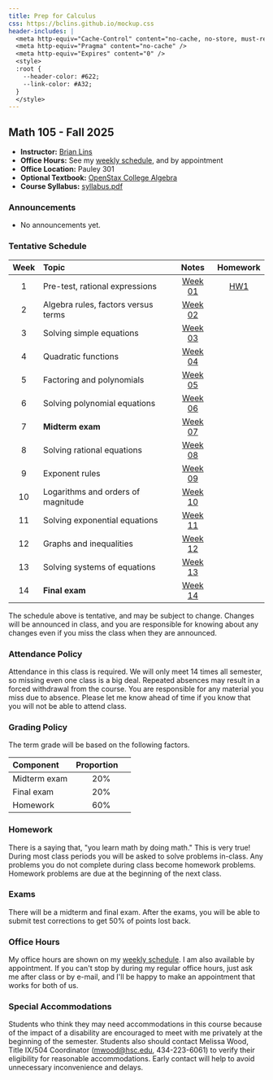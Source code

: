 ```yaml
---
title: Prep for Calculus
css: https://bclins.github.io/mockup.css
header-includes: |
  <meta http-equiv="Cache-Control" content="no-cache, no-store, must-revalidate" />
  <meta http-equiv="Pragma" content="no-cache" />
  <meta http-equiv="Expires" content="0" />
  <style>
  :root {
    --header-color:	#622; 
    --link-color: #A32; 
  }
  </style>
---
```


## Math 105 - Fall 2025

* **Instructor:** [Brian Lins](https://bclins.github.io) 
* **Office Hours:** See my [weekly schedule](https://bclins.github.io/index.html#weekly-schedule), and by appointment
* **Office Location:** Pauley 301
* **Optional Textbook:** [OpenStax College Algebra](https://openstax.org/details/books/college-algebra)
* **Course Syllabus:** [syllabus.pdf](syllabus.pdf)


### Announcements

* No announcements yet.

### Tentative Schedule

Week | Topic                      | Notes | Homework 
:---:|:---------------------------|:-----:|:--------:
1  | Pre-test, rational expressions                 | [Week 01](notes.html#week-1-notes)  | [HW1](HW1.pdf)
2  | Algebra rules, factors versus terms            | [Week 02](notes.html#week-2-notes)  |
3  | Solving simple equations                       | [Week 03](notes.html#week-3-notes)  |
4  | Quadratic functions                            | [Week 04](notes.html#week-4-notes)  |
5  | Factoring and polynomials                      | [Week 05](notes.html#week-5-notes)  |
6  | Solving polynomial equations                   | [Week 06](notes.html#week-6-notes)  |
7  | **Midterm exam**                               | [Week 07](notes.html#week-7-notes)  |
8  | Solving rational equations                     | [Week 08](notes.html#week-8-notes)  |
9  | Exponent rules                                 | [Week 09](notes.html#week-9-notes)  |
10 | Logarithms and orders of magnitude             | [Week 10](notes.html#week-10-notes) | 
11 | Solving exponential equations                  | [Week 11](notes.html#week-11-notes) | 
12 | Graphs and inequalities                        | [Week 12](notes.html#week-12-notes) | 
13 | Solving systems of equations                   | [Week 13](notes.html#week-13-notes) | 
14 | **Final exam**                                 | [Week 14](notes.html#week-14-notes) |

The schedule above is tentative, and may be subject to change. Changes will be announced in class, and you are responsible for knowing about any changes even if you miss the class when they are announced. 

### Attendance Policy

Attendance in this class is required. We will only meet 14 times all semester, so missing even one class is a big deal. Repeated absences may result in a forced withdrawal from the course. You are responsible for any material you miss due to absence. Please let me know ahead of time if you know that you will not be able to attend class.

### Grading Policy

The term grade will be based on the following factors.

| Component &nbsp; &nbsp;  | Proportion  &nbsp; &nbsp;|
| :--- | :---: |
| Midterm exam | 20% |
| Final exam   | 20% |
| Homework     | 60% |  


### Homework 
  
There is a saying that, "you learn math by doing math." This is very true! During most class periods you will be asked to solve problems in-class. Any problems you do not complete during class become homework problems. Homework problems are due at the beginning of the next class.  

### Exams

There will be a midterm and final exam.  After the exams, you will be able to submit test corrections to get 50% of points lost back.  

### Office Hours

My office hours are shown on my [weekly schedule](https://bclins.github.io/index.html#weekly-schedule).  I am also available by appointment. If you can't stop by during my regular office hours, just ask me after class or by e-mail, and I'll be happy to make an appointment that works for both of us.  


### Special Accommodations

Students who think they may need accommodations in this course because of the impact of a disability are encouraged to meet with me privately at the beginning of the semester. Students also should contact Melissa Wood, Title IX/504 Coordinator (mwood@hsc.edu, 434-223-6061) to verify their eligibility for reasonable accommodations. Early contact will help to avoid unnecessary inconvenience and delays.



<br>
<br>
<br>
<br>
<br>
<br>
<br>
<br>
